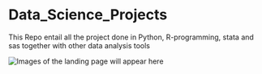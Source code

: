 # Data_Science_Projects
This Repo entail all the project done in Python, R-programming, stata and sas together with other data analysis tools

![Images of the landing page will appear here]()
